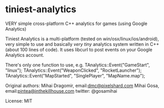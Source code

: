 # tiniest-analytics
VERY simple cross-platform C++ analytics for games (using Google Analytics)

Tiniest Analytics is a multi-platform (tested on win/osx/linux/ios/android), very simple to use and basically *very tiny* analytics system written in C++ (about 100 lines of code). It uses libcurl to post events on your Google Analytics account.

There's only one function to use, e.g.
TAnalytics::Event("GameStart", "linux");
TAnalytics::Event("WeaponClicked", "RocketLauncher");
TAnalytics::Event("MapStarted", "SinglePlayer", "MapName.map");

Original authors:
Mihai Dragomir, email:dmc@pixelshard.com
Mihai Gosa, email:pintea@inthekillhouse.com  twitter: @gosamihai

License: MIT
